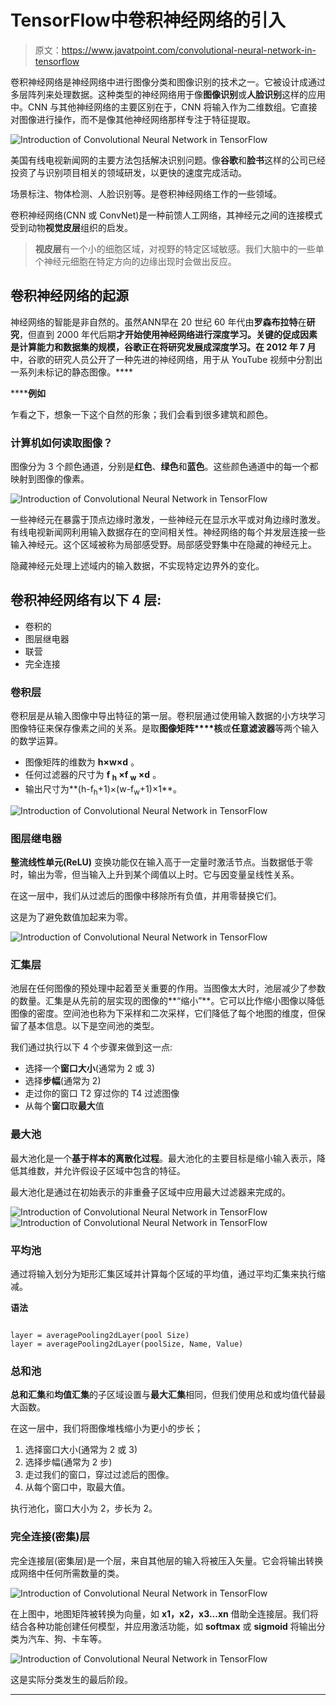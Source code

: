 # TensorFlow中卷积神经网络的引入

> 原文：<https://www.javatpoint.com/convolutional-neural-network-in-tensorflow>

卷积神经网络是神经网络中进行图像分类和图像识别的技术之一。它被设计成通过多层阵列来处理数据。这种类型的神经网络用于像**图像识别**或**人脸识别**这样的应用中。CNN 与其他神经网络的主要区别在于，CNN 将输入作为二维数组。它直接对图像进行操作，而不是像其他神经网络那样专注于特征提取。

![Introduction of Convolutional Neural Network in TensorFlow](img/c7555364a0ba8647a2b6a8498a597166.png)

美国有线电视新闻网的主要方法包括解决识别问题。像**谷歌**和**脸书**这样的公司已经投资了与识别项目相关的领域研发，以更快的速度完成活动。

场景标注、物体检测、人脸识别等。是卷积神经网络工作的一些领域。

卷积神经网络(CNN 或 ConvNet)是一种前馈人工网络，其神经元之间的连接模式受到动物**视觉皮层**组织的启发。

> **视皮层**有一个小的细胞区域，对视野的特定区域敏感。我们大脑中的一些单个神经元细胞在特定方向的边缘出现时会做出反应。

## 卷积神经网络的起源

神经网络的智能是非自然的。虽然ANN早在 20 世纪 60 年代由**罗森布拉特**在**研究**，但直到 2000 年代后期**才开始使用神经网络进行深度学习。关键的促成因素是计算能力和数据集的规模，谷歌正在将研究发展成深度学习。在 2012 年 7 月**中，谷歌的研究人员公开了一种先进的神经网络，用于从 YouTube 视频中分割出一系列未标记的静态图像。****

 ******例如**

乍看之下，想象一下这个自然的形象；我们会看到很多建筑和颜色。

### 计算机如何读取图像？

图像分为 3 个颜色通道，分别是**红色**、**绿色**和**蓝色**。这些颜色通道中的每一个都映射到图像的像素。

![Introduction of Convolutional Neural Network in TensorFlow](img/db9906b074eea107033d29111b249f77.png)

一些神经元在暴露于顶点边缘时激发，一些神经元在显示水平或对角边缘时激发。有线电视新闻网利用输入数据存在的空间相关性。神经网络的每个并发层连接一些输入神经元。这个区域被称为局部感受野。局部感受野集中在隐藏的神经元上。

隐藏神经元处理上述域内的输入数据，不实现特定边界外的变化。

## 卷积神经网络有以下 4 层:

*   卷积的
*   图层继电器
*   联营
*   完全连接

### 卷积层

卷积层是从输入图像中导出特征的第一层。卷积层通过使用输入数据的小方块学习图像特征来保存像素之间的关系。是取**图像矩阵****核**或**任意滤波器**等两个输入的数学运算。

*   图像矩阵的维数为 **h×w×d** 。
*   任何过滤器的尺寸为 **f <sub>h</sub> ×f <sub>w</sub> ×d** 。
*   输出尺寸为**(h-f<sub>h</sub>+1)×(w-f<sub>w</sub>+1)×1**。

![Introduction of Convolutional Neural Network in TensorFlow](img/e8e6311da6866e2406f526098b6fef84.png)

### 图层继电器

**整流线性单元(ReLU)** 变换功能仅在输入高于一定量时激活节点。当数据低于零时，输出为零，但当输入上升到某个阈值以上时。它与因变量呈线性关系。

在这一层中，我们从过滤后的图像中移除所有负值，并用零替换它们。

这是为了避免数值加起来为零。

![Introduction of Convolutional Neural Network in TensorFlow](img/fde1c30e692cd1814c25be72027928f8.png)

### 汇集层

池层在任何图像的预处理中起着至关重要的作用。当图像太大时，池层减少了参数的数量。汇集是从先前的层实现的图像的**“缩小”**。它可以比作缩小图像以降低图像的密度。空间池也称为下采样和二次采样，它们降低了每个地图的维度，但保留了基本信息。以下是空间池的类型。

我们通过执行以下 4 个步骤来做到这一点:

*   选择一个**窗口大小**(通常为 2 或 3)
*   选择**步幅**(通常为 2)
*   走过你的窗口 T2 穿过你的 T4 过滤图像
*   从每个**窗口**取**最大**值

### 最大池

最大池化是一个**基于样本的离散化过程**。最大池化的主要目标是缩小输入表示，降低其维数，并允许假设子区域中包含的特征。

最大池化是通过在初始表示的非重叠子区域中应用最大过滤器来完成的。

![Introduction of Convolutional Neural Network in TensorFlow](img/ea79d43afae4eb79942ff5d47e06faf0.png)
![Introduction of Convolutional Neural Network in TensorFlow](img/6ea2cef65ba271132988ba55c4f569da.png)

### 平均池

通过将输入划分为矩形汇集区域并计算每个区域的平均值，通过平均汇集来执行缩减。

**语法**

```

layer = averagePooling2dLayer(pool Size)
layer = averagePooling2dLayer(poolSize, Name, Value)

```

### 总和池

**总和汇集**和**均值汇集**的子区域设置与**最大汇集**相同，但我们使用总和或均值代替最大函数。

在这一层中，我们将图像堆栈缩小为更小的步长；

1.  选择窗口大小(通常为 2 或 3)
2.  选择步幅(通常为 2 步)
3.  走过我们的窗口，穿过过滤后的图像。
4.  从每个窗口中，取最大值。

执行池化，窗口大小为 2，步长为 2。

### 完全连接(密集)层

完全连接层(密集层)是一个层，来自其他层的输入将被压入矢量。它会将输出转换成网络中任何所需数量的类。

![Introduction of Convolutional Neural Network in TensorFlow](img/78addc68efaecdce8c244cdc4ff008ee.png)

在上图中，地图矩阵被转换为向量，如 **x1，x2，x3...xn** 借助全连接层。我们将结合各种功能创建任何模型，并应用激活功能，如 **softmax** 或 **sigmoid** 将输出分类为汽车、狗、卡车等。

![Introduction of Convolutional Neural Network in TensorFlow](img/bce369ff417c4666c200915c73932d5b.png)

这是实际分类发生的最后阶段。

* * *****